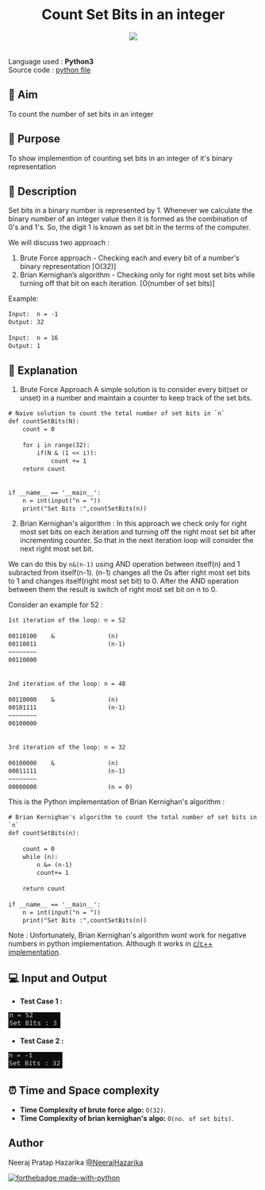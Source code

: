 <div align="center"><h1>Count Set Bits in an integer</h1>
<img src="https://user-images.githubusercontent.com/72177954/135797779-b3246c70-c60f-4798-afe6-9dc7dafd52e8.png">
</div></br>

Language used : **Python3**</br>
Source code : [python file](https://github.com/NeerajHazarika/PyAlgo-Tree/blob/main/Dynamic%20Programming/0%201%20Knapsack/01_knapsack.py)

## 🎯 Aim
To count the number of set bits in an integer

## 🌟 Purpose
To show implemention of counting set bits in an integer of it's binary representation

## 📄 Description
Set bits in a binary number is represented by 1. Whenever we calculate the binary number of an integer value then it is formed as the combination of 0's and 1's. So, the digit 1 is known as set bit in the terms of the computer.

We will discuss two approach : 
1. Brute Force approach - Checking each and every bit of a number's binary representation [O(32)] 
2. Brian Kernighan’s algorithm - Checking only for right most set bits while turning off that bit on each iteration. [O(number of set bits)] 

Example:
```
Input:  n = -1
Output: 32
 
Input:  n = 16 
Output: 1
```

## 🧮 Explanation

1. Brute Force Approach
A simple solution is to consider every bit(set or unset) in a number and maintain a counter to keep track of the set bits.

```
# Naive solution to count the total number of set bits in `n`
def countSetBits(N):
    count = 0
    
    for i in range(32):
        if(N & (1 << i)):
            count += 1
    return count
 
 
if __name__ == '__main__':
    n = int(input("n = "))
    print("Set Bits :",countSetBits(n))
```

2. Brian Kernighan's algorithm :
In this approach we check only for right most set bits on each iteration and turning off the right most set bit after incrementing counter. So that in the next iteration loop will consider the next right most set bit. 

We can do this by `n&(n-1)` using AND operation between itself(n) and 1 subracted from itself(n-1). (n-1) changes all the 0s after right most set bits to 1 and changes itself(right most set bit) to 0. After the AND operation between them the result is switch of right most set bit on n to 0. 

Consider an example for 52 :
```
1st iteration of the loop: n = 52
 
00110100    &               (n)
00110011                    (n-1)
~~~~~~~~
00110000
 
 
2nd iteration of the loop: n = 48
 
00110000    &               (n)
00101111                    (n-1)
~~~~~~~~
00100000
 
 
3rd iteration of the loop: n = 32
 
00100000    &               (n)
00011111                    (n-1)
~~~~~~~~
00000000                    (n = 0)
```

This is the Python implementation of Brian Kernighan's algorithm :
```
# Brian Kernighan's algorithm to count the total number of set bits in `n`
def countSetBits(n):
 
    count = 0
    while (n):
        n &= (n-1)
        count+= 1
     
    return count
 
if __name__ == '__main__':
    n = int(input("n = "))
    print("Set Bits :",countSetBits(n))
```

Note : Unfortunately, Brian Kernighan's algorithm wont work for negative numbers in python implementation. Although it works in [c/c++ implementation](https://www.geeksforgeeks.org/count-set-bits-in-an-integer/).

## 💻 Input and Output 
- **Test Case 1 :**

![io 1](./Images/io_1.png)

- **Test Case 2 :**

![io 2](./Images/io_2.png)

## ⏰ Time and Space complexity
- **Time Complexity of brute force algo:** `O(32)`. 
- **Time Complexity of brian kernighan's algo:** `O(no. of set bits)`. 

## Author
Neeraj Pratap Hazarika [@NeerajHazarika](https://github.com/NeerajHazarika)

[![forthebadge made-with-python](http://ForTheBadge.com/images/badges/made-with-python.svg)](https://www.python.org/)
